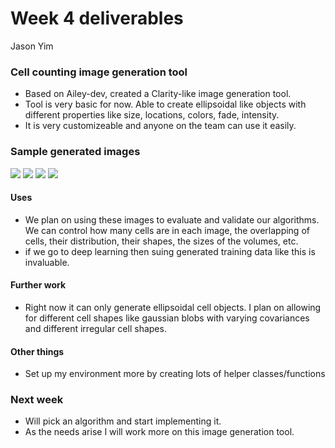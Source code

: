 # Week 4 deliverables
Jason Yim

### Cell counting image generation tool
- Based on Ailey-dev, created a Clarity-like image generation tool. 
- Tool is very basic for now. Able to create ellipsoidal like objects with different properties like size, locations, colors, fade, intensity.
- It is very customizeable and anyone on the team can use it easily.
### Sample generated images
![](https://user-images.githubusercontent.com/8682187/30778558-c164613e-a0a6-11e7-8f56-059be39c0da6.png)
![](https://user-images.githubusercontent.com/8682187/30778560-c56f44ce-a0a6-11e7-9d98-0d2991814f1c.png)
![](https://user-images.githubusercontent.com/8682187/30778554-bac3d7ba-a0a6-11e7-8ac3-edcec7664e22.png)
![](https://user-images.githubusercontent.com/8682187/30778556-be434128-a0a6-11e7-9920-24d73dea02fc.png)

#### Uses
- We plan on using these images to evaluate and validate our algorithms. We can control how many cells are in each image, the overlapping of cells, 
their distribution, their shapes, the sizes of the volumes, etc.
- if we go to deep learning then suing generated training data like this is invaluable. 
#### Further work
- Right now it can only generate ellipsoidal cell objects. I plan on allowing for different cell shapes like gaussian blobs with varying 
covariances and different irregular cell shapes.
#### Other things
- Set up my environment more by creating lots of helper classes/functions

### Next week
- Will pick an algorithm and start implementing it.
- As the needs arise I will work more on this image generation tool.
